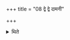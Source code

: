 +++
title = "08 द्वे द्वे दामनी"

+++

<details><summary>थिते</summary>

द्वे द्वे दामनी भवतः । द्वे द्वे उपानहौ ८
</details>
